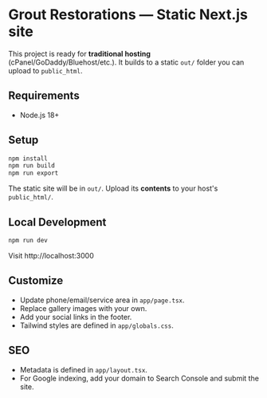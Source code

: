 # Grout Restorations — Static Next.js site

This project is ready for **traditional hosting** (cPanel/GoDaddy/Bluehost/etc.).
It builds to a static `out/` folder you can upload to `public_html`.

## Requirements
- Node.js 18+

## Setup
```bash
npm install
npm run build
npm run export
```

The static site will be in `out/`. Upload its **contents** to your host's `public_html/`.

## Local Development
```bash
npm run dev
```
Visit http://localhost:3000

## Customize
- Update phone/email/service area in `app/page.tsx`.
- Replace gallery images with your own.
- Add your social links in the footer.
- Tailwind styles are defined in `app/globals.css`.

## SEO
- Metadata is defined in `app/layout.tsx`.
- For Google indexing, add your domain to Search Console and submit the site.
